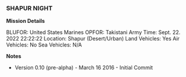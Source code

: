 ### SHAPUR NIGHT

**Mission Details**

BLUFOR: United States Marines
OPFOR: Takistani Army
Time: Sept. 22. 2022 22:22:22
Location: Shapur (Desert/Urban)
Land Vehicles: Yes
Air Vehicles: No
Sea Vehicles: N/A

**Notes**

- Version 0.10 (pre-alpha) - March 16 2016 - Initial Commit
